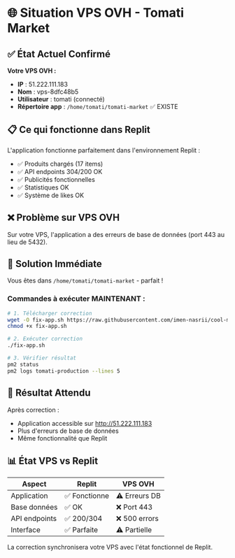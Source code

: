 # 🌐 Situation VPS OVH - Tomati Market

## ✅ État Actuel Confirmé

**Votre VPS OVH :**
- **IP** : 51.222.111.183
- **Nom** : vps-8dfc48b5  
- **Utilisateur** : tomati (connecté)
- **Répertoire app** : `/home/tomati/tomati-market` ✅ EXISTE

## 📋 Ce qui fonctionne dans Replit

L'application fonctionne parfaitement dans l'environnement Replit :
- ✅ Produits chargés (17 items)
- ✅ API endpoints 304/200 OK
- ✅ Publicités fonctionnelles
- ✅ Statistiques OK
- ✅ Système de likes OK

## ❌ Problème sur VPS OVH

Sur votre VPS, l'application a des erreurs de base de données (port 443 au lieu de 5432).

## 🔧 Solution Immédiate

Vous êtes dans `/home/tomati/tomati-market` - parfait !

### Commandes à exécuter MAINTENANT :

```bash
# 1. Télécharger correction
wget -O fix-app.sh https://raw.githubusercontent.com/imen-nasrii/cool-mobile-spark/main/fix-current-deployment.sh
chmod +x fix-app.sh

# 2. Exécuter correction
./fix-app.sh

# 3. Vérifier résultat
pm2 status
pm2 logs tomati-production --lines 5
```

## 🎯 Résultat Attendu

Après correction :
- Application accessible sur http://51.222.111.183
- Plus d'erreurs de base de données
- Même fonctionnalité que Replit

## 📊 État VPS vs Replit

| Aspect | Replit | VPS OVH |
|--------|--------|---------|
| Application | ✅ Fonctionne | ⚠️ Erreurs DB |
| Base données | ✅ OK | ❌ Port 443 |
| API endpoints | ✅ 200/304 | ❌ 500 errors |
| Interface | ✅ Parfaite | ⚠️ Partielle |

La correction synchronisera votre VPS avec l'état fonctionnel de Replit.